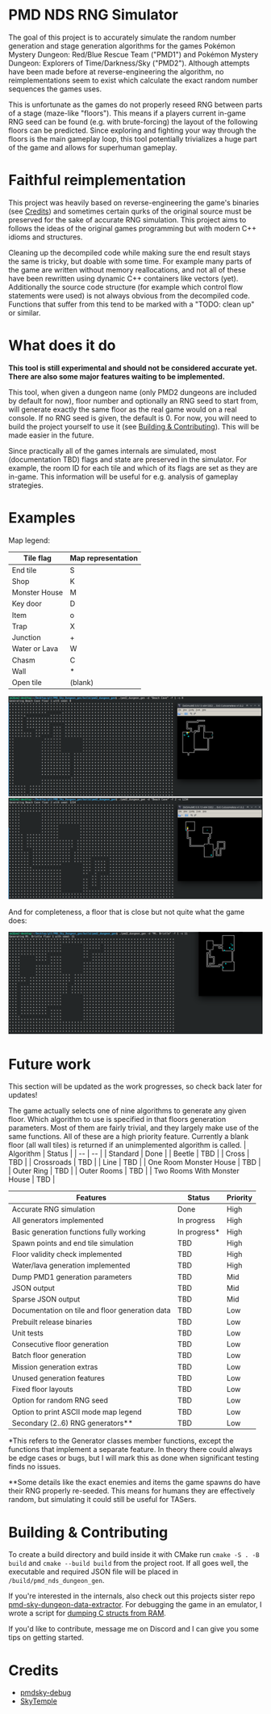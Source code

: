 # PMD NDS RNG Simulator

The goal of this project is to accurately simulate the random number generation and stage generation algorithms for the games Pokémon Mystery Dungeon: Red/Blue Rescue Team ("PMD1") and Pokémon Mystery Dungeon: Explorers of Time/Darkness/Sky ("PMD2").
Although attempts have been made before at reverse-engineering the algorithm, no reimplementations seem to exist which calculate the exact random number sequences the games uses. 

This is unfortunate as the games do not properly reseed RNG between parts of a stage (maze-like "floors"). 
This means if a players current in-game RNG seed can be found (e.g. with brute-forcing) the layout of the following floors can be predicted. Since exploring and fighting your way through the floors is the main gameplay loop, this tool potentially trivializes a huge part of the game and allows for superhuman gameplay.

# Faithful reimplementation

This project was heavily based on reverse-engineering the game's binaries (see [Credits](#credits)) and sometimes certain qurks of the original source must be preserved for the sake of accurate RNG simulation. 
This project aims to follows the ideas of the original games programming but with modern C++ idioms and structures.

Cleaning up the decompiled code while making sure the end result stays the same is tricky, but doable with some time. 
For example many parts of the game are written without memory reallocations, and not all of these have been rewritten using dynamic C++ containers like vectors (yet).
Additionally the source code structure (for example which control flow statements were used) is not always obvious from the decompiled code. 
Functions that suffer from this tend to be marked with a "TODO: clean up" or similar.

# What does it do

**This tool is still experimental and should not be considered accurate yet. There are also some major features waiting to be implemented.**

This tool, when given a dungeon name (only PMD2 dungeons are included by default for now), floor number and optionally an RNG seed to start from, will generate exactly the same floor as the real game would on a real console.
If no RNG seed is given, the default is 0.
For now, you will need to build the project yourself to use it (see [Building & Contributing](#building--contributing)).
This will be made easier in the future.

Since practically all of the games internals are simulated, most (documentation TBD) flags and state are preserved in the simulator. 
For example, the room ID for each tile and which of its flags are set as they are in-game. 
This information will be useful for e.g. analysis of gameplay strategies.

# Examples

Map legend:

| Tile flag | Map representation |
| -- | -- |
| End tile | S |
| Shop | K |
| Monster House | M |
| Key door | D |
| Item | o |
| Trap | X |
| Junction | + |
| Water or Lava | W |
| Chasm | C |
| Wall | * |
| Open tile | (blank) |

![Beach Cave 1F Seed 0](documentation/images/Beach%20Cave%201F%200.png)
![Beach Cave 2F Seed 1234](documentation/images/Beach%20Cave%202F%201234.png)

And for completeness, a floor that is close but not quite what the game does:

![Mt. Bristle 1F Seed 11](documentation/images/Mt.%20Bristle%201F%2011%20(bugged).png)


# Future work

This section will be updated as the work progresses, so check back later for updates!

The game actually selects one of nine algorithms to generate any given floor. Which algorithm to use is specified in that floors generation parameters. 
Most of them are fairly trivial, and they largely make use of the same functions.
All of these are a high priority feature. Currently a blank floor (all wall tiles) is returned if an unimplemented algorithm is called.
| Algorithm | Status |
| -- | -- |
| Standard | Done |
| Beetle | TBD |
| Cross | TBD |
| Crossroads | TBD |
| Line | TBD |
| One Room Monster House | TBD |
| Outer Ring | TBD |
| Outer Rooms | TBD |
| Two Rooms With Monster House | TBD |

| Features | Status | Priority |
| -- | -- | -- |
| Accurate RNG simulation | Done | High |
| All generators implemented | In progress | High |
| Basic generation functions fully working | In progress* | High |
| Spawn points and end tile simulation | TBD | High |
| Floor validity check implemented | TBD | High |
| Water/lava generation implemented | TBD | High |
| Dump PMD1 generation parameters | TBD | Mid |
| JSON output | TBD | Mid |
| Sparse JSON output | TBD | Mid |
| Documentation on tile and floor generation data | TBD | Low |
| Prebuilt release binaries | TBD | Low |
| Unit tests | TBD | Low |
| Consecutive floor generation | TBD | Low |
| Batch floor generation  | TBD | Low |
| Mission generation extras | TBD | Low |
| Unused generation features | TBD | Low |
| Fixed floor layouts | TBD | Low |
| Option for random RNG seed | TBD | Low |
| Option to print ASCII mode map legend | TBD | Low |
| Secondary (2..6) RNG generators** | TBD | Low |

\*This refers to the Generator classes member functions, except the functions that implement a separate feature. In theory there could always be edge cases or bugs, but I will mark this as done when significant testing finds no issues. 


\*\*Some details like the exact enemies and items the game spawns do have their RNG properly re-seeded. This means for humans they are effectively random, but simulating it could still be useful for TASers.

# Building & Contributing

To create a build directory and build inside it with CMake run `cmake -S . -B build` and `cmake --build build` from the project root. 
If all goes well, the executable and required JSON file will be placed in `/build/pmd_nds_dungeon_gen`.

If you're interested in the internals, also check out this projects sister repo [pmd-sky-dungeon-data-extractor](https://github.com/VMSaarelainen/pmd-sky-dungeon-data-extractor). For debugging the game in an emulator, I wrote a script for [dumping C structs from RAM](https://github.com/VMSaarelainen/FCEUX-array-of-structs-dumper). 

If you'd like to contribute, message me on Discord and I can give you some tips on getting started.

# Credits

- [pmdsky-debug](https://github.com/UsernameFodder/pmdsky-debug)
- [SkyTemple](https://github.com/SkyTemple/skytemple)


